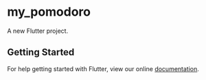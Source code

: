 # my_pomodoro

A new Flutter project.

## Getting Started

For help getting started with Flutter, view our online
[documentation](https://flutter.io/).
